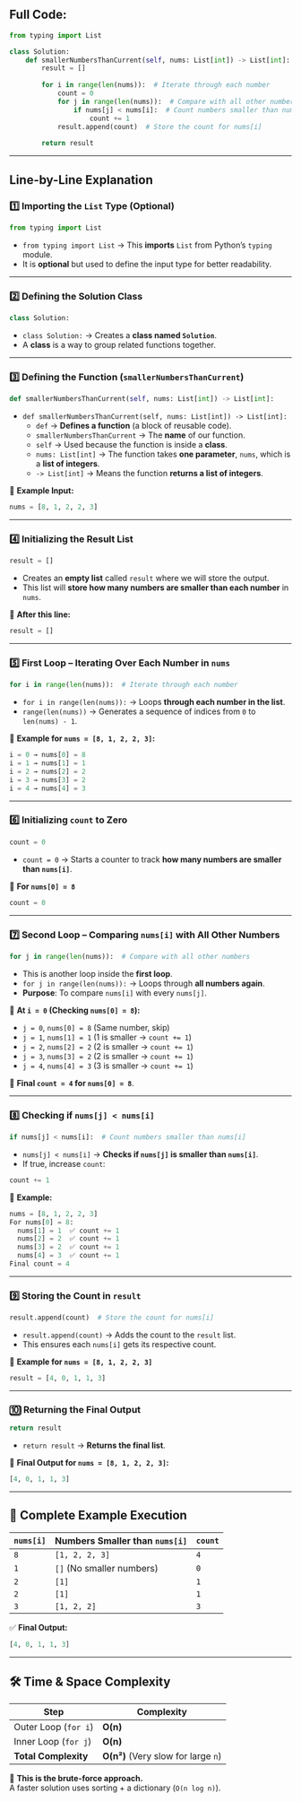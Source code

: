 ## **Full Code:**
```python
from typing import List

class Solution:
    def smallerNumbersThanCurrent(self, nums: List[int]) -> List[int]:
        result = []
        
        for i in range(len(nums)):  # Iterate through each number
            count = 0
            for j in range(len(nums)):  # Compare with all other numbers
                if nums[j] < nums[i]:  # Count numbers smaller than nums[i]
                    count += 1
            result.append(count)  # Store the count for nums[i]
        
        return result
```

---

## **Line-by-Line Explanation**

### **1️⃣ Importing the `List` Type (Optional)**
```python
from typing import List
```
- `from typing import List` → This **imports** `List` from Python’s `typing` module.
- It is **optional** but used to define the input type for better readability.

---

### **2️⃣ Defining the Solution Class**
```python
class Solution:
```
- `class Solution:` → Creates a **class named `Solution`**.
- A **class** is a way to group related functions together.

---

### **3️⃣ Defining the Function (`smallerNumbersThanCurrent`)**
```python
def smallerNumbersThanCurrent(self, nums: List[int]) -> List[int]:
```
- `def smallerNumbersThanCurrent(self, nums: List[int]) -> List[int]:`
  - `def` → **Defines a function** (a block of reusable code).
  - `smallerNumbersThanCurrent` → The **name** of our function.
  - `self` → Used because the function is inside a **class**.
  - `nums: List[int]` → The function takes **one parameter**, `nums`, which is a **list of integers**.
  - `-> List[int]` → Means the function **returns a list of integers**.

📌 **Example Input:**
```python
nums = [8, 1, 2, 2, 3]
```

---

### **4️⃣ Initializing the Result List**
```python
result = []
```
- Creates an **empty list** called `result` where we will store the output.
- This list will **store how many numbers are smaller than each number** in `nums`.

📌 **After this line:**
```python
result = []
```

---

### **5️⃣ First Loop – Iterating Over Each Number in `nums`**
```python
for i in range(len(nums)):  # Iterate through each number
```
- `for i in range(len(nums)):` → Loops **through each number in the list**.
- `range(len(nums))` → Generates a sequence of indices from `0` to `len(nums) - 1`.

📌 **Example for `nums = [8, 1, 2, 2, 3]`:**
```python
i = 0 → nums[0] = 8
i = 1 → nums[1] = 1
i = 2 → nums[2] = 2
i = 3 → nums[3] = 2
i = 4 → nums[4] = 3
```

---

### **6️⃣ Initializing `count` to Zero**
```python
count = 0
```
- `count = 0` → Starts a counter to track **how many numbers are smaller than `nums[i]`**.

📌 **For `nums[0] = 8`**
```python
count = 0
```

---

### **7️⃣ Second Loop – Comparing `nums[i]` with All Other Numbers**
```python
for j in range(len(nums)):  # Compare with all other numbers
```
- This is another loop inside the **first loop**.
- `for j in range(len(nums)):` → Loops through **all numbers again**.
- **Purpose**: To compare `nums[i]` with every `nums[j]`.

📌 **At `i = 0` (Checking `nums[0] = 8`):**
- `j = 0`, `nums[0] = 8` (Same number, skip)
- `j = 1`, `nums[1] = 1` (1 is smaller → `count += 1`)
- `j = 2`, `nums[2] = 2` (2 is smaller → `count += 1`)
- `j = 3`, `nums[3] = 2` (2 is smaller → `count += 1`)
- `j = 4`, `nums[4] = 3` (3 is smaller → `count += 1`)

📌 **Final `count = 4` for `nums[0] = 8`**.

---

### **8️⃣ Checking if `nums[j] < nums[i]`**
```python
if nums[j] < nums[i]:  # Count numbers smaller than nums[i]
```
- `nums[j] < nums[i]` → **Checks if `nums[j]` is smaller than `nums[i]`**.
- If true, increase `count`:
```python
count += 1
```

📌 **Example:**
```python
nums = [8, 1, 2, 2, 3]
For nums[0] = 8:
  nums[1] = 1  ✅ count += 1
  nums[2] = 2  ✅ count += 1
  nums[3] = 2  ✅ count += 1
  nums[4] = 3  ✅ count += 1
Final count = 4
```

---

### **9️⃣ Storing the Count in `result`**
```python
result.append(count)  # Store the count for nums[i]
```
- `result.append(count)` → Adds the count to the `result` list.
- This ensures each `nums[i]` gets its respective count.

📌 **Example for `nums = [8, 1, 2, 2, 3]`**
```python
result = [4, 0, 1, 1, 3]
```

---

### **🔟 Returning the Final Output**
```python
return result
```
- `return result` → **Returns the final list**.

📌 **Final Output for `nums = [8, 1, 2, 2, 3]`:**
```python
[4, 0, 1, 1, 3]
```

---

## **🔬 Complete Example Execution**
| `nums[i]` | Numbers Smaller than `nums[i]` | `count` |
|-----------|-------------------------------|--------|
| `8` | `[1, 2, 2, 3]` | `4` |
| `1` | `[]` (No smaller numbers) | `0` |
| `2` | `[1]` | `1` |
| `2` | `[1]` | `1` |
| `3` | `[1, 2, 2]` | `3` |

✅ **Final Output:**
```python
[4, 0, 1, 1, 3]
```

---

## **🛠 Time & Space Complexity**
| Step | Complexity |
|------|------------|
| Outer Loop (`for i`) | **O(n)** |
| Inner Loop (`for j`) | **O(n)** |
| **Total Complexity** | **O(n²)** (Very slow for large `n`) |

🚀 **This is the brute-force approach.**  
A faster solution uses sorting + a dictionary (`O(n log n)`).